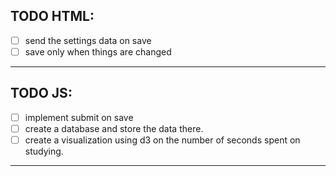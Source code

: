 <!-- HTML -->

## TODO HTML:

-   [ ] send the settings data on save
-   [ ] save only when things are changed

---

<!-- JS -->

## TODO JS:

-   [ ] implement submit on save
-   [ ] create a database and store the data there.
-   [ ] create a visualization using d3 on the number of seconds spent on studying.

---
